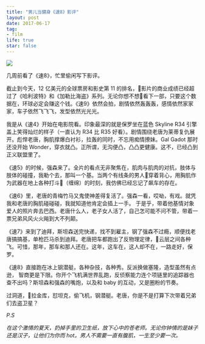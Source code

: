 ```yaml
---
title: "男儿当健身《速8》影评"
layout: post
date: 2017-06-17
tag:
- film
life: true
star: false
---
```


<img src="{{ site.url }}/assets/images/fast8.jpg" style="display:block; margin: 0 auto;" />

几周前看了《速8》，忙里偷闲写下影评。

截止到今天，12 亿美元的全球票房和影史第 11 的排名，影片的商业成绩已经超过了《哈利波特》和《加勒比海盗》系列。无论你想不想看下一部，只要这个数据在，环球必定会赚这个钱。《速9》依然会拍，剧情依然轰轰轰，感情依然家家家，车子依然飞飞飞，发型依然光光光。

我是从《速4》开始在电影院看。印象最深的就是保罗坐在蓝色 Skyline R34 引擎盖上笑得灿烂的样子（一直认为 R34 比 R35 好看）。剧情围绕老唐为莱蒂复仇展开。彪悍老唐，胸肌撑爆白衬衫，拉轰的同时，不忘用痴情撩妹。Gal Gadot 那时还没开始 Wonder，穿衣就凸。正所谓，无沟便凸，凸凸更健康。这不，已经凸到正义联盟里了。

《速5》的时候，强森来了。全片的看点无非聚焦在，肌肉与肌肉的对抗，肢体与肢体的碰撞，我勒个去，那叫一个基。当两个有线条的男人穿着背心，用胸肌作为武器在地上各种打斗（缠绵）的时刻，我仿佛已经忘记了飙车的存在。

《速6》里，老唐的青梅竹马又鬼使神差得复活了。强森一看，哎呦，有戏。就凭我和老唐的胸肌碰碰碰，我就知道他肯定会插上一手。 于是乎，带着他基情对象爱人的照片奔去巴西。老唐什么人，老子女人活了，自己怎可能不问不管，带着一票兄弟风风火火飚到大不列颠。

《速7》来到了迪拜，斯坦森送完快递，找不到雇主，钢了强森不过瘾，顺便找老唐搞搞基，单枪匹马杀到迪拜。老唐把车都跑出了反物理定律，云层之间各种飞。可惜，那年，那车和那人还在。这年，这车在，这人却不在，一路走好，保罗。

《速8》直接跑在冰上钢潜艇，各种杂技，各种秀。反派换做塞隆，造型虽然有点逊， 智商更是下限。你开个飞机满世界乱跑，反侦察能力连个项链里的追踪器也查不出吗？斯坦森和强森的嘴炮，以及和 baby 的互动，又是圈粉的节奏。

过洞道，拉金库，怼坦克，偷飞机，钢潜艇。老唐，你是不是打算下次带着兄弟们去盗卫星？

*P.S*

*在这个激情的夏天，扔掉手里的卫生纸，放下心中的苍老师。无论你钟情的是妹子还是汉子，让他们为你而 hot。男人不需要一直有腹肌，一生至少要一次。*
